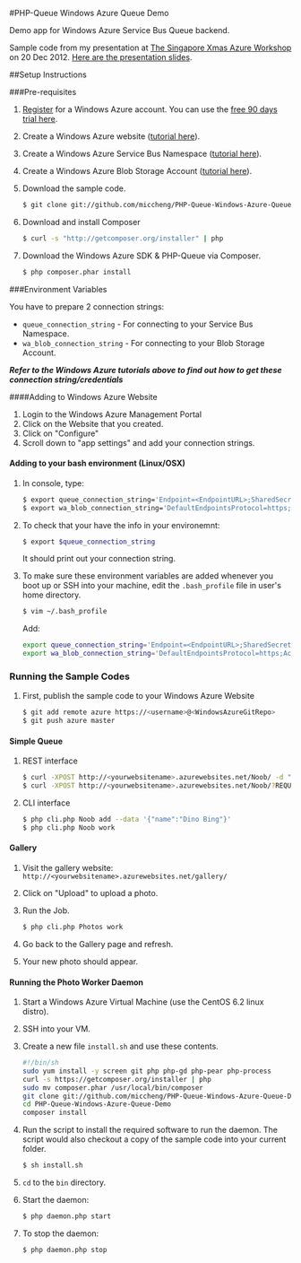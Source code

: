 #PHP-Queue Windows Azure Queue Demo

Demo app for Windows Azure Service Bus Queue backend.

Sample code from my presentation at [The Singapore Xmas Azure Workshop](https://www.facebook.com/events/382258025194568/) on 20 Dec 2012. [Here are the presentation slides](https://speakerdeck.com/miccheng/php-queue-with-windows-azure).

##Setup Instructions

###Pre-requisites

1. [Register](http://www.windowsazure.com/en-us/pricing/free-trial/) for a Windows Azure account. You can use the [free 90 days trial here](http://www.windowsazure.com/en-us/pricing/free-trial/).
2. Create a Windows Azure website ([tutorial here](http://www.windowsazure.com/en-us/develop/php/tutorials/website-w-mysql-and-git/)).
3. Create a Windows Azure Service Bus Namespace ([tutorial here](http://www.windowsazure.com/en-us/develop/php/how-to-guides/service-bus-queues/#create-a-service-namespace)).
4. Create a Windows Azure Blob Storage Account ([tutorial here](http://www.windowsazure.com/en-us/develop/php/how-to-guides/blob-service/#header-3)).
5. Download the sample code.

    ``` sh
    $ git clone git://github.com/miccheng/PHP-Queue-Windows-Azure-Queue-Demo.git
    ```
6. Download and install Composer

    ``` sh
    $ curl -s "http://getcomposer.org/installer" | php
    ```

7. Download the Windows Azure SDK & PHP-Queue via Composer.

    ``` sh
    $ php composer.phar install
    ```

###Environment Variables

You have to prepare 2 connection strings:

- `queue_connection_string` - For connecting to your Service Bus Namespace.
- `wa_blob_connection_string` - For connecting to your Blob Storage Account.

_**Refer to the Windows Azure tutorials above to find out how to get these connection string/credentials**_

####Adding to Windows Azure Website

1. Login to the Windows Azure Management Portal
2. Click on the Website that you created.
3. Click on "Configure"
4. Scroll down to "app settings" and add your connection strings.

#### Adding to your bash environment (Linux/OSX)

1. In console, type:

    ``` sh
    $ export queue_connection_string='Endpoint=<EndpointURL>;SharedSecretIssuer=owner;SharedSecretValue=<SharedSecret>'
    $ export wa_blob_connection_string='DefaultEndpointsProtocol=https;AccountName=<YourNameSpace>;AccountKey=<AccountKey>'
    ```

2. To check that your have the info in your environemnt:

    ``` sh
    $ export $queue_connection_string
    ```

    It should print out your connection string.

3. To make sure these environment variables are added whenever you boot up or SSH into your machine, edit the `.bash_profile` file in user's home directory.

    ``` sh
    $ vim ~/.bash_profile
    ```
	
    Add:

    ``` sh
    export queue_connection_string='Endpoint=<EndpointURL>;SharedSecretIssuer=owner;SharedSecretValue=<SharedSecret>'
    export wa_blob_connection_string='DefaultEndpointsProtocol=https;AccountName=<YourNameSpace>;AccountKey=<AccountKey>'
    ```

### Running the Sample Codes

1. First, publish the sample code to your Windows Azure Website
    
    ``` sh
    $ git add remote azure https://<username>@<WindowsAzureGitRepo>
    $ git push azure master
    ```

#### Simple Queue

1. REST interface

    ``` sh
    $ curl -XPOST http://<yourwebsitename>.azurewebsites.net/Noob/ -d "var1=foo&var2=bar"
    $ curl -XPOST http://<yourwebsitename>.azurewebsites.net/Noob/?REQUEST_METHOD=PUT -d "t=meh"
    ```

2. CLI interface

    ``` sh
    $ php cli.php Noob add --data '{"name":"Dino Bing"}'
    $ php cli.php Noob work
    ```

#### Gallery

1. Visit the gallery website: `http://<yourwebsitename>.azurewebsites.net/gallery/`
2. Click on "Upload" to upload a photo.
3. Run the Job.

    ``` sh
    $ php cli.php Photos work
    ```

4. Go back to the Gallery page and refresh.
5. Your new photo should appear.

#### Running the Photo Worker Daemon

1. Start a Windows Azure Virtual Machine (use the CentOS 6.2 linux distro).
2. SSH into your VM.
3. Create a new file `install.sh` and use these contents.

    ``` sh
    #!/bin/sh
    sudo yum install -y screen git php php-gd php-pear php-process
    curl -s https://getcomposer.org/installer | php
    sudo mv composer.phar /usr/local/bin/composer
    git clone git://github.com/miccheng/PHP-Queue-Windows-Azure-Queue-Demo.git
    cd PHP-Queue-Windows-Azure-Queue-Demo
    composer install
    ```

4. Run the script to install the required software to run the daemon. The script would also checkout a copy of the sample code into your current folder.

    ``` sh
    $ sh install.sh
    ```

5. `cd` to the `bin` directory.
6. Start the daemon:

    ``` sh
    $ php daemon.php start
    ```

8. To stop the daemon:

    ``` sh
    $ php daemon.php stop
    ```
